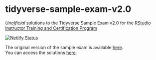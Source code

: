 # tidyverse-sample-exam-v2.0
*Unofficial* solutions to the Tidyverse Sample Exam v2.0 for the [RStudio Instructor Training and Certification Program](https://education.rstudio.com/trainers/)

[![Netlify Status](https://api.netlify.com/api/v1/badges/458e5992-77c0-4fad-9a96-1eb0f4591a1e/deploy-status)](https://app.netlify.com/sites/tidyverse-exam-v2-solutions/deploys)

The original version of the sample exam is available [here](https://education.rstudio.com/blog/2020/08/more-example-exams/#tidyverse-exam). <br>
You can access the solutions [here](https://tidyverse-exam-v2-solutions.netlify.app/).
